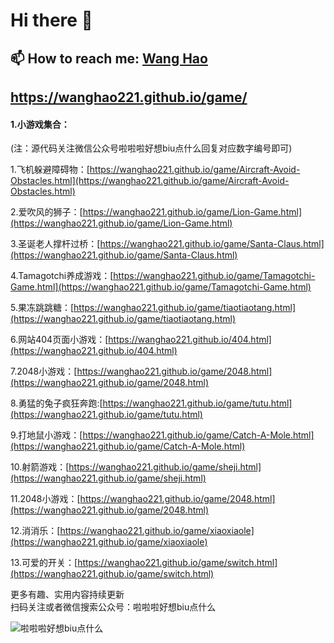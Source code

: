 # Hi there 👋
## 📫  How to reach me: <a href="https://blog.csdn.net/qq_44273429/">Wang Hao</a>
## <a href="https://wanghao221.github.io/game/">https://wanghao221.github.io/game/</a>

#### 1.小游戏集合：

(注：源代码关注微信公众号啦啦啦好想biu点什么回复对应数字编号即可)

1.飞机躲避障碍物：[https://wanghao221.github.io/game/Aircraft-Avoid-Obstacles.html](https://wanghao221.github.io/game/Aircraft-Avoid-Obstacles.html)


2.爱吹风的狮子：[https://wanghao221.github.io/game/Lion-Game.html](https://wanghao221.github.io/game/Lion-Game.html)

3.圣诞老人撑杆过桥：[https://wanghao221.github.io/game/Santa-Claus.html](https://wanghao221.github.io/game/Santa-Claus.html)

4.Tamagotchi养成游戏：[https://wanghao221.github.io/game/Tamagotchi-Game.html](https://wanghao221.github.io/game/Tamagotchi-Game.html)

5.果冻跳跳糖：[https://wanghao221.github.io/game/tiaotiaotang.html](https://wanghao221.github.io/game/tiaotiaotang.html)

6.网站404页面小游戏：[https://wanghao221.github.io/404.html](https://wanghao221.github.io/404.html)

7.2048小游戏：[https://wanghao221.github.io/game/2048.html](https://wanghao221.github.io/game/2048.html)

8.勇猛的兔子疯狂奔跑:[https://wanghao221.github.io/game/tutu.html](https://wanghao221.github.io/game/tutu.html)

9.打地鼠小游戏：[https://wanghao221.github.io/game/Catch-A-Mole.html](https://wanghao221.github.io/game/Catch-A-Mole.html)

10.射箭游戏：[https://wanghao221.github.io/game/sheji.html](https://wanghao221.github.io/game/sheji.html)

11.2048小游戏：[https://wanghao221.github.io/game/2048.html](https://wanghao221.github.io/game/2048.html)

12.消消乐：[https://wanghao221.github.io/game/xiaoxiaole](https://wanghao221.github.io/game/xiaoxiaole)

13.可爱的开关：[https://wanghao221.github.io/game/switch.html](https://wanghao221.github.io/game/switch.html)

更多有趣、实用内容持续更新<br>
扫码关注或者微信搜索公众号：啦啦啦好想biu点什么

![啦啦啦好想biu点什么](https://img-blog.csdnimg.cn/20210118135732258.jpg#pic_center)

<!--
**pai-daxing1/pai-daxing1** is a ✨ _special_ ✨ repository because its `README.md` (this file) appears on your GitHub profile.

Here are some ideas to get you started:

- 🔭 I’m currently working on ...
- 🌱 I’m currently learning ...
- 👯 I’m looking to collaborate on ...
- 🤔 I’m looking for help with ...
- 💬 Ask me about ...
- 📫 How to reach me: ...
- 😄 Pronouns: ...
- ⚡ Fun fact: ...
-->
